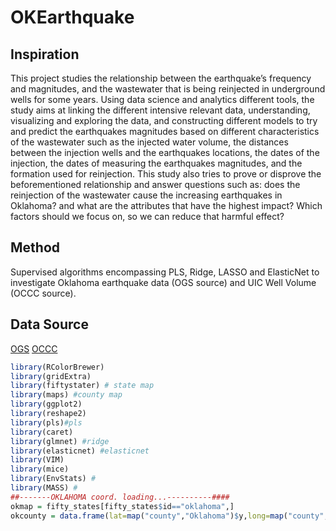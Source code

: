 # OKEarthquake
## Inspiration
This project studies the relationship between the earthquake’s frequency and magnitudes, and the wastewater that is being reinjected in underground wells for some years. Using data science and analytics different tools, the study aims at linking the different intensive relevant data, understanding, visualizing and exploring the data, and constructing different models to try and predict the earthquakes magnitudes based on different characteristics of the wastewater such as the injected water volume, the distances between the injection wells and the earthquakes locations, the dates of the injection, the dates of measuring the earthquakes magnitudes, and the formation used for reinjection. This study also tries to prove or disprove the beforementioned relationship and answer questions such as: does the reinjection of the wastewater cause the increasing earthquakes in Oklahoma? and what are the attributes that have the highest impact? Which factors should we focus on, so we can reduce that harmful effect?

## Method
Supervised algorithms encompassing PLS, Ridge, LASSO and ElasticNet to investigate Oklahoma earthquake data (OGS source) and UIC Well Volume (OCCC source).
## Data Source
[OGS](http://www.ou.edu/ogs/research/earthquakes/catalogs)
[OCCC](http://www.occeweb.com/og/oghome.htm)

```R
library(RColorBrewer)
library(gridExtra)
library(fiftystater) # state map
library(maps) #county map
library(ggplot2)
library(reshape2)
library(pls)#pls
library(caret)
library(glmnet) #ridge
library(elasticnet) #elasticnet
library(VIM)
library(mice)
library(EnvStats) # 
library(MASS) # 
##-------OKLAHOMA coord. loading...----------####
okmap = fifty_states[fifty_states$id=="oklahoma",]
okcounty = data.frame(lat=map("county","Oklahoma")$y,long=map("county","Oklahoma")$x)
```
